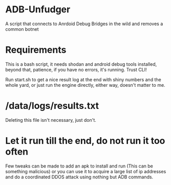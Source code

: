 # ADB-Unfudger
A script that connects to Anrdoid Debug Bridges in the wild and removes a common botnet

# Requirements 
This is a bash script, it needs shodan and android debug tools installed, beyond that, patience, if you have no errors, it's running. Trust CLI!

Run start.sh to get a nice result log at the end with shiny numbers and the whole yard, or just run the engine directly, either way, doesn't matter to me.

# /data/logs/results.txt
Deleting this file isn't necessary, just don't.


# Let it run till the end, do not run it too often
Few tweaks can be made to add an apk to install and run (This can be something malicious) or you can use it to acquire a large list
of ip addresses and do a coordinated DDOS attack using nothing but ADB commands. 

